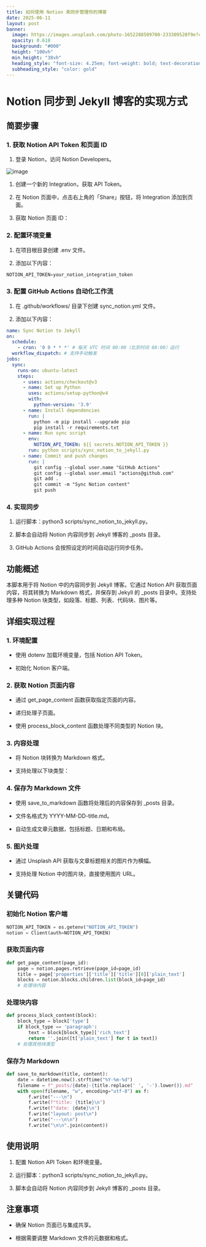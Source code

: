 ```yaml
---
title: 如何使用 Notion 来同步管理你的博客
date: 2025-06-11
layout: post
banner:
  image: https://images.unsplash.com/photo-1652288509700-233309520f9e?crop=entropy&cs=tinysrgb&fit=max&fm=jpg&ixid=M3w2OTIwMzJ8MHwxfHJhbmRvbXx8fHx8fHx8fDE3NDk2NzMzNzd8&ixlib=rb-4.1.0&q=80&w=1080
  opacity: 0.618
  background: "#000"
  height: "100vh"
  min_height: "38vh"
  heading_style: "font-size: 4.25em; font-weight: bold; text-decoration: underline"
  subheading_style: "color: gold"
---
```


# Notion 同步到 Jekyll 博客的实现方式

## 简要步骤

### 1. 获取 Notion API Token 和页面 ID

1. 登录 Notion，访问 Notion Developers。

![image](https://prod-files-secure.s3.us-west-2.amazonaws.com/a7a0cc5a-89b9-4cda-8686-1fba0ca52f40/d19c1afe-dea5-4312-9333-786b0ba83054/image.png?X-Amz-Algorithm=AWS4-HMAC-SHA256&X-Amz-Content-Sha256=UNSIGNED-PAYLOAD&X-Amz-Credential=ASIAZI2LB466XKZUKXXG%2F20250611%2Fus-west-2%2Fs3%2Faws4_request&X-Amz-Date=20250611T202257Z&X-Amz-Expires=3600&X-Amz-Security-Token=IQoJb3JpZ2luX2VjEAQaCXVzLXdlc3QtMiJHMEUCIQDFatquLX%2F4d6feZm2%2BTM%2FOUIwsUxRsnF9LAVZ86Jc91gIgK%2BOr5ytFonGQzB%2F0aVjAvlZ9OxoU7QuV%2Flh2QQyWMbUqiAQI3f%2F%2F%2F%2F%2F%2F%2F%2F%2F%2FARAAGgw2Mzc0MjMxODM4MDUiDDxj7wxfhBZmpteFYyrcA4ZrVcntwCLrdH1ZMTbwgnAWVhcy8la1GVImTazptjPRYE007JHVoveKIw2JUKCekkZsd2POSTiOo%2BCaEjwQgH5Y2eYlyrCv7qketXm%2FD%2BeSGBkqeb67wjvr5Rk1NOX%2BKfV%2Fi%2F0XMX7PCnUvokQoc1L3WJmgjaS73XfRPXH8JVljmeFUVA%2Fhj0URhZTqsFohXwSagAzkLTCt%2FzENqkzGNiRwk2%2BjZbm8MzdYvI4ZhH8qbhN7kJ4qshir6Z%2FRuwgnWc1HcCrOGyXxyxI0pOmB6Z%2B0L57ID9k8I275f81Nag3JP4wckq0aM7IPx8bcM7Xcgdl8H%2F1thAbQI4JahpoSpC1ZhA5HYXyRQdSnpuzocaCgT6T8rJ%2B6RwiA5pNsy80abiArryU%2B3ET8%2FAGv%2B8sjlin4FMwmjRsFYtVtGHQyB3idDNq0uq119Wfta3Y4gHyzvcB%2BBqM1GYWmlRt1AkOTz5KhdK116hB5EE3z5HyV9BswD3rA7QeDFeOds8u3QjgdfNVGYAluK5uGGIZspVidyv5JZUiWniukDHGQ6KXFUost3bP7AclPUlz7BZZwALyZ6SPP4GbbaB2fgpWfTlKZmx8vUZiTskc0dUml1iVZa%2BDsWBctBRlYRaW821BCMK%2FIp8IGOqUBzSFsOuOs9KIbaliTMR1lP53mj2LFPlJE6A7Zhd94WFHsQ%2BSsv4VQmxORBVEqeAcX6S%2B%2FlxZZV2XwnCTm2pU4B0TtqkvVuQLI4nGtUiCnhOwiaamMnN%2FtZpjpTAm03zL409jkJZqSSvhL7fPaj2NzRFnmwF43lxod1XDmXBWsS3k7l%2FrDGbI7p6JUkLZqtTAzHrfgUWUUe8kmV2eSiodqEcqLKPX5&X-Amz-Signature=caba59627f0f3e3b5ae31617aae86d4c327e2a3afa088f8e6bd17bbdaa307872&X-Amz-SignedHeaders=host&x-amz-checksum-mode=ENABLED&x-id=GetObject)

1. 创建一个新的 Integration，获取 API Token。

1. 在 Notion 页面中，点击右上角的「Share」按钮，将 Integration 添加到页面。

1. 获取 Notion 页面 ID：


### 2. 配置环境变量

1. 在项目根目录创建 .env 文件。

1. 添加以下内容：

```javascript
NOTION_API_TOKEN=your_notion_integration_token
```

### 3. 配置 GitHub Actions 自动化工作流

1. 在 .github/workflows/ 目录下创建 sync_notion.yml 文件。

1. 添加以下内容：

```yaml
name: Sync Notion to Jekyll
on:
  schedule:
    - cron: '0 0 * * *' # 每天 UTC 时间 00:00（北京时间 08:00）运行
  workflow_dispatch: # 支持手动触发
jobs:
  sync:
    runs-on: ubuntu-latest
    steps:
      - uses: actions/checkout@v3
      - name: Set up Python
        uses: actions/setup-python@v4
        with:
          python-version: '3.9'
      - name: Install dependencies
        run: |
          python -m pip install --upgrade pip
          pip install -r requirements.txt
      - name: Run sync script
        env:
          NOTION_API_TOKEN: ${{ secrets.NOTION_API_TOKEN }}
        run: python scripts/sync_notion_to_jekyll.py
      - name: Commit and push changes
        run: |
          git config --global user.name "GitHub Actions"
          git config --global user.email "actions@github.com"
          git add .
          git commit -m "Sync Notion content"
          git push
```

### 4. 实现同步

1. 运行脚本：python3 scripts/sync_notion_to_jekyll.py。

1. 脚本会自动将 Notion 内容同步到 Jekyll 博客的 _posts 目录。

1. GitHub Actions 会按照设定的时间自动运行同步任务。

## 功能概述

本脚本用于将 Notion 中的内容同步到 Jekyll 博客。它通过 Notion API 获取页面内容，将其转换为 Markdown 格式，并保存到 Jekyll 的 _posts 目录中。支持处理多种 Notion 块类型，如段落、标题、列表、代码块、图片等。

## 详细实现过程

### 1. 环境配置

- 使用 dotenv 加载环境变量，包括 Notion API Token。

- 初始化 Notion 客户端。

### 2. 获取 Notion 页面内容

- 通过 get_page_content 函数获取指定页面的内容。

- 递归处理子页面。

- 使用 process_block_content 函数处理不同类型的 Notion 块。

### 3. 内容处理

- 将 Notion 块转换为 Markdown 格式。

- 支持处理以下块类型：


### 4. 保存为 Markdown 文件

- 使用 save_to_markdown 函数将处理后的内容保存到 _posts 目录。

- 文件名格式为 YYYY-MM-DD-title.md。

- 自动生成文章元数据，包括标题、日期和布局。

### 5. 图片处理

- 通过 Unsplash API 获取与文章标题相关的图片作为横幅。

- 支持处理 Notion 中的图片块，直接使用图片 URL。

## 关键代码

### 初始化 Notion 客户端

```python
NOTION_API_TOKEN = os.getenv("NOTION_API_TOKEN")
notion = Client(auth=NOTION_API_TOKEN)
```

### 获取页面内容

```python
def get_page_content(page_id):
    page = notion.pages.retrieve(page_id=page_id)
    title = page['properties']['title']['title'][0]['plain_text']
    blocks = notion.blocks.children.list(block_id=page_id)
    # 处理块内容
```

### 处理块内容

```python
def process_block_content(block):
    block_type = block['type']
    if block_type == 'paragraph':
        text = block[block_type]['rich_text']
        return ''.join([t['plain_text'] for t in text])
    # 处理其他块类型
```

### 保存为 Markdown

```python
def save_to_markdown(title, content):
    date = datetime.now().strftime("%Y-%m-%d")
    filename = f"_posts/{date}-{title.replace(' ', '-').lower()}.md"
    with open(filename, "w", encoding="utf-8") as f:
        f.write("---\n")
        f.write(f"title: {title}\n")
        f.write(f"date: {date}\n")
        f.write("layout: post\n")
        f.write("---\n\n")
        f.write("\n\n".join(content))
```

## 使用说明

1. 配置 Notion API Token 和环境变量。

1. 运行脚本：python3 scripts/sync_notion_to_jekyll.py。

1. 脚本会自动将 Notion 内容同步到 Jekyll 博客的 _posts 目录。

## 注意事项

- 确保 Notion 页面已与集成共享。

- 根据需要调整 Markdown 文件的元数据和格式。
